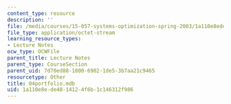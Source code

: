 ```yaml
---
content_type: resource
description: ''
file: /media/courses/15-057-systems-optimization-spring-2003/1a110e8ede4814124f6b1c146312f986_04portfolio.mdb
file_type: application/octet-stream
learning_resource_types:
- Lecture Notes
ocw_type: OCWFile
parent_title: Lecture Notes
parent_type: CourseSection
parent_uid: 7d70ed88-1800-6902-1de5-3b7aa21c9465
resourcetype: Other
title: 04portfolio.mdb
uid: 1a110e8e-de48-1412-4f6b-1c146312f986
---
```

